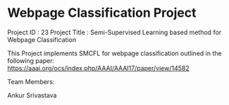 # Webpage Classification Project

Project ID : 23
Project Title : Semi-Supervised Learning based method for Webpage Classification

This Project implements SMCFL for webpage classification outlined in the following paper: https://aaai.org/ocs/index.php/AAAI/AAAI17/paper/view/14582

Team Members:

Ankur Srivastava


